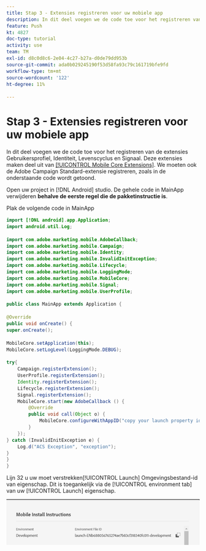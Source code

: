 ```yaml
---
title: Stap 3 - Extensies registreren voor uw mobiele app
description: In dit deel voegen we de code toe voor het registreren van de extensies Gebruikersprofiel, Identiteit, Levenscyclus en Signaal.
feature: Push
kt: 4827
doc-type: tutorial
activity: use
team: TM
exl-id: d8c0d8c6-2e04-4c27-b27a-d0de79dd953b
source-git-commit: ada0b029245190f53d58fa93c79c161719bfe9fd
workflow-type: tm+mt
source-wordcount: '122'
ht-degree: 11%

---
```


# Stap 3 - Extensies registreren voor uw mobiele app

In dit deel voegen we de code toe voor het registreren van de extensies Gebruikersprofiel, Identiteit, Levenscyclus en Signaal. Deze extensies maken deel uit van [[!UICONTROL Mobile Core Extensions]](https://aep-sdks.gitbook.io/docs/using-mobile-extensions/mobile-core). We moeten ook de Adobe Campaign Standard-extensie registreren, zoals in de onderstaande code wordt getoond.

Open uw project in [!DNL Android] studio. De gehele code in MainApp verwijderen **behalve de eerste regel die de pakketinstructie is**.

Plak de volgende code in MainApp

<!--
Removed `{.line-numbers}` below
-->

```java
import [!DNL android].app.Application;
import android.util.Log;

import com.adobe.marketing.mobile.AdobeCallback;
import com.adobe.marketing.mobile.Campaign;
import com.adobe.marketing.mobile.Identity;
import com.adobe.marketing.mobile.InvalidInitException;
import com.adobe.marketing.mobile.Lifecycle;
import com.adobe.marketing.mobile.LoggingMode;
import com.adobe.marketing.mobile.MobileCore;
import com.adobe.marketing.mobile.Signal;
import com.adobe.marketing.mobile.UserProfile;

public class MainApp extends Application {

@Override
public void onCreate() {
super.onCreate();

MobileCore.setApplication(this);
MobileCore.setLogLevel(LoggingMode.DEBUG);

try{
    Campaign.registerExtension();
    UserProfile.registerExtension();
    Identity.registerExtension();
    Lifecycle.registerExtension();
    Signal.registerExtension();
    MobileCore.start(new AdobeCallback () {
        @Override
        public void call(Object o) {
            MobileCore.configureWithAppID("copy your launch property id here");
        }
    });
} catch (InvalidInitException e) {
    Log.d("ACS Exception", "exception");
}
}
}
```

Lijn 32 u uw moet verstrekken[!UICONTROL  Launch] Omgevingsbestand-id van eigenschap. Dit is toegankelijk via de [!UICONTROL environment tab] van uw [!UICONTROL Launch] eigenschap.

![launch-id](assets/launch-id-property.PNG)
